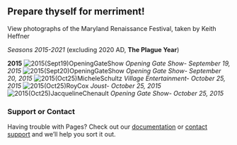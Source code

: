 ## Prepare thyself for merriment!

View photographs of the Maryland Renaissance Festival, taken by Keith Heffner

*Seasons 2015-2021* (excluding 2020 AD, **The Plague Year**)


**2015**
![2015(Sept19)OpeningGateShow](https://user-images.githubusercontent.com/103908759/168346629-e114f9d5-2cbe-400c-b01c-2b127e35896a.jpg)
*Opening Gate Show- September 19, 2015* 
![2015(Sept20)OpeningGateShow](https://user-images.githubusercontent.com/103908759/168346663-c59be65b-afb9-444b-9381-628369e3110e.jpg)
*Opening Gate Show- September 20, 2015* 
![2015(Oct25)MicheleSchultz](https://user-images.githubusercontent.com/103908759/168347037-95586731-76f8-4607-a9ec-c59f47725b5e.jpg)
*Village Entertainment- October 25, 2015*
![2015(Oct25)RoyCox](https://user-images.githubusercontent.com/103908759/168355584-3c455bc0-cf7f-4408-8057-a40defb1f880.jpg)
*Joust- October 25, 2015*
![2015(Oct25)JacquelineChenault](https://user-images.githubusercontent.com/103908759/168356715-5009af72-940a-40f2-8ba3-79963d8869bf.jpg)
*Opening Gate Show- October 25, 2015*







### Support or Contact

Having trouble with Pages? Check out our [documentation](https://docs.github.com/categories/github-pages-basics/) or [contact support](https://support.github.com/contact) and we’ll help you sort it out.
